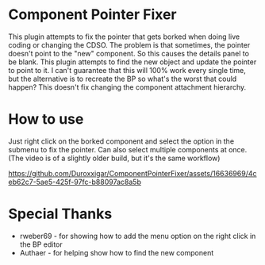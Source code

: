 ﻿# Component Pointer Fixer

This plugin attempts to fix the pointer that gets borked when doing live coding or changing the CDSO.
The problem is that sometimes, the pointer doesn't point to the "new" component. So this causes the details
panel to be blank. This plugin attempts to find the new object and update the pointer to point to it.
I can't guarantee that this will 100% work every single time, but the alternative is to recreate the BP so
what's the worst that could happen? This doesn't fix changing the component attachment hierarchy.

# How to use

Just right click on the borked component and select the option in the submenu to fix the pointer. Can also
select multiple components at once. (The video is of a slightly older build, but it's the same workflow)


https://github.com/Duroxxigar/ComponentPointerFixer/assets/16636969/4ceb62c7-5ae5-425f-97fc-b88097ac8a5b


# Special Thanks

- rweber69 - for showing how to add the menu option on the right click in the BP editor
- Authaer - for helping show how to find the new component
